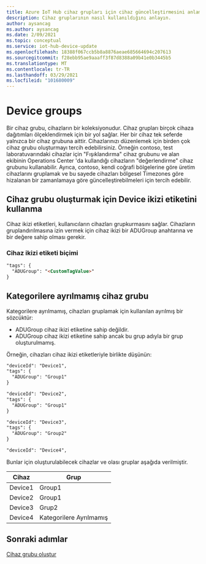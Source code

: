 ```yaml
---
title: Azure IoT Hub cihaz grupları için cihaz güncelleştirmesini anlama | Microsoft Docs
description: Cihaz gruplarının nasıl kullanıldığını anlayın.
author: aysancag
ms.author: aysancag
ms.date: 2/09/2021
ms.topic: conceptual
ms.service: iot-hub-device-update
ms.openlocfilehash: 18388f067ccb5b8a8876aeae685664694c207613
ms.sourcegitcommit: f28ebb95ae9aaaff3f87d8388a09b41e0b3445b5
ms.translationtype: MT
ms.contentlocale: tr-TR
ms.lasthandoff: 03/29/2021
ms.locfileid: "101680009"
---
```

# <a name="device-groups"></a>Device groups

Bir cihaz grubu, cihazların bir koleksiyonudur. Cihaz grupları birçok cihaza dağıtımları ölçeklendirmek için bir yol sağlar. Her bir cihaz tek seferde yalnızca bir cihaz grubuna aittir.
Cihazlarınızı düzenlemek için birden çok cihaz grubu oluşturmayı tercih edebilirsiniz. Örneğin contoso, test laboratuvarındaki cihazlar için "Fışıklandırma" cihaz grubunu ve alan ekibinin Operations Center 'da kullandığı cihazların "değerlendirme" cihaz grubunu kullanabilir. Ayrıca, contoso, kendi coğrafi bölgelerine göre üretim cihazlarını gruplamak ve bu sayede cihazları bölgesel Timezones göre hizalanan bir zamanlamaya göre güncelleştirebilmeleri için tercih edebilir. 


## <a name="using-device-twin-tag-for-device-group-creation"></a>Cihaz grubu oluşturmak için Device ikizi etiketini kullanma

Cihaz ikizi etiketleri, kullanıcıların cihazları grupkurmasını sağlar. Cihazların gruplandırılmasına izin vermek için cihaz ikizi bir ADUGroup anahtarına ve bir değere sahip olması gerekir.

### <a name="device-twin-tag-format"></a>Cihaz ikizi etiketi biçimi

```markdown
"tags": {
  "ADUGroup": "<CustomTagValue>"
}
```


## <a name="uncategorized-device-group"></a>Kategorilere ayrılmamış cihaz grubu

Kategorilere ayrılmamış, cihazları gruplamak için kullanılan ayrılmış bir sözcüktür:
- ADUGroup cihaz ikizi etiketine sahip değildir.
- ADUGroup cihaz ikizi etiketine sahip ancak bu grup adıyla bir grup oluşturulmamış.

Örneğin, cihazları cihaz ikizi etiketleriyle birlikte düşünün:

```markdown
"deviceId": "Device1",
"tags": {
  "ADUGroup": "Group1"
}
```

```markdown
"deviceId": "Device2",
"tags": {
  "ADUGroup": "Group1"
}
```

```markdown
"deviceId": "Device3",
"tags": {
  "ADUGroup": "Group2"
}
```

```markdown
"deviceId": "Device4",
```

Bunlar için oluşturulabilecek cihazlar ve olası gruplar aşağıda verilmiştir.

|Cihaz |Grup  |
|-----------|--------------|
|Device1    |Group1|
|Device2    |Group1|
|Device3    |Grup2|
|Device4    |Kategorilere Ayrılmamış|



## <a name="next-steps"></a>Sonraki adımlar

[Cihaz grubu oluştur](./create-update-group.md)
